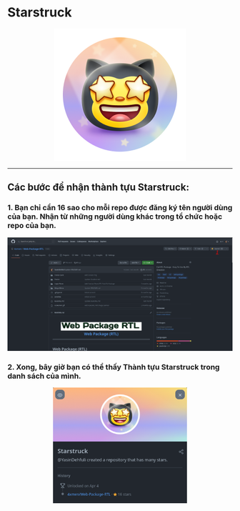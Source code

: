 # Starstruck

<div align="center"  >

<img width="296" src="../badges/Starstruck.png" alt="QuickDraw-Pin">
</div>

<hr>

## Các bước để nhận thành tựu Starstruck:

### 1. Bạn chỉ cần 16 sao cho mỗi repo được đăng ký tên người dùng của bạn. Nhận từ những người dùng khác trong tổ chức hoặc repo của bạn.

<div align="center">
<img width="700" src="../img/starstruck/starstruck-step1.png" alt="quickdraw-step1.png">
</div>

### 2. Xong, bây giờ bạn có thể thấy Thành tựu Starstruck trong danh sách của mình.

<div align="center">
<img width="300" src="../img/starstruck/starstruck-step2.png" alt="quickdraw-step4.png">
</div>
